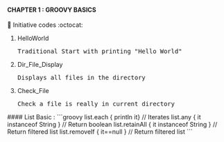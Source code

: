 #### CHAPTER 1 : GROOVY BASICS  <br> 
:green_book: Initiative codes :octocat:
<ol>
<li>HelloWorld</li><pre>Traditional Start with printing "Hello World"</pre>
<li>Dir_File_Display</li><pre>Displays all files in the directory</pre>
<li>Check_File</li><pre>Check a file is really in current directory</pre>
</ol>
#### List Basic :
```groovy
list.each { println it}        // Iterates
list.any { it instanceof String }    // Return boolean
list.retainAll { it instanceof String } // Return filtered list
list.removeIf { it==null } // Return filtered list
```
